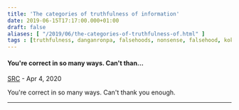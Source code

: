```yaml
---
title: 'The categories of truthfulness of information'
date: 2019-06-15T17:17:00.000+01:00
draft: false
aliases: [ "/2019/06/the-categories-of-truthfulness-of.html" ]
tags : [truthfulness, danganronpa, falsehoods, nonsense, falsehood, kokichi, mistake, oma, unknown, detector, lies, lying, mistakes, truth, unknowns]
---
```


#### You're correct in so many ways. Can't than...
[SRC](https://draft.blogger.com/profile/11404839970927435985 "noreply@blogger.com") - <time datetime="2020-04-02T15:47:50.812+01:00">Apr 4, 2020</time>

You're correct in so many ways. Can't thank you enough.
<hr />
